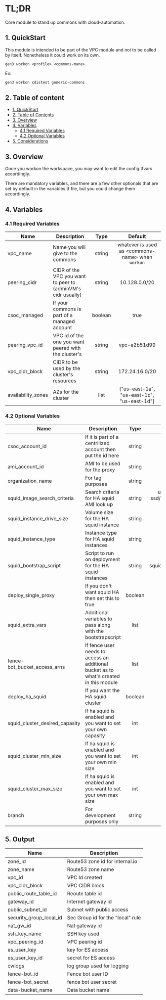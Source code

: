 # TL;DR

Core module to stand up commons with cloud-automation.


## 1. QuickStart

This module is intended to be part of the VPC module and not to be called by itself. Nonetheless it could work on its own.

```
gen3 workon <profile> <commons-mane>
```

Ex:

```bash
gen3 workon cdistest generic-commons
```


## 2. Table of content

- [1. QuickStart](#1-quickstart)
- [2. Table of Contents](#2-table-of-contents)
- [3. Overview](#3-overview)
- [4. Variables](#4-variables)
  - [4.1 Required Variables](#41-required-variables)
  - [4.2 Optional Variables](#42-optional-variables)
- [5. Considerations](#5-considerations)


## 3. Overview

Once you workon the workspace, you may want to edit the config.tfvars accordingly.

There are mandatory variables, and there are a few other optionals that are set by default in the variables.tf file, but you could change them accordingly.



## 4. Variables

### 4.1 Required Variables

| Name | Description | Type | Default |
|------|-------------|:----:|:-----:|
| vpc_name | Name you will give to the commons | string | whatever is used as \<commons-name\> when `workon` |
| peering_cidr | CIDR of the VPC you want to peer to (adminVM's cidr usually) | string | 10.128.0.0/20 |
| csoc_managed | If your commons is part of a managed account | boolean | true |
| peering_vpc_id | VPC id of the one you want peered with the cluster's | string | vpc-e2b51d99 |
| vpc_cidr_block | CIDR to be used by the cluster's resources | string | 172.24.16.0/20 | 
| availability_zones | AZs for the cluster | list | ["us-east-1a", "us-east-1c", "us-east-1d"] |


### 4.2 Optional Variables 

| Name | Description | Type | Default |
|------|-------------|:----:|:-----:|
| csoc_account_id | If it is part of a centrilized account then put the id here | string | 433568766270|
| ami_account_id | AMI to be used for the proxy | string | 707767160287 |
| organization_name | For tag purposes | string | Basic Service |
| squid_image_search_criteria | Search criteria for HA squid AMI look up | string | ubuntu/images/hvm-ssd/ubuntu-bionic-18.04-amd64-server- |
| squid_instance_drive_size | Volume size for the HA squid instance | string | 8GB |
| squid_instance_type | Instance type for HA squid instances | string | t3.medium | 
| squid_bootstrap_script | Script to run on deployment for the HA squid instances | string | squid_running_on_docker.sh |
| deploy_single_proxy | If you don't want squid HA then set this to true | boolean | true |
| squid_extra_vars | Additional variables to pass along with the bootstrapscript | list | [] |
| fence-bot_bucket_access_arns | If fence user needs to access an additional bucket as to what's created in this module | list | [] |
| deploy_ha_squid | If you want the HA squid cluster | boolean | false |
| squid_cluster_desired_capasity | If ha squid is enabled and you want to set your own capasity | int | 2 | 
| squid_cluster_min_size | If ha squid is enabled and you want to set your own min size | int | 1 |
| squid_cluster_max_size | If ha squid is enabled and you want to set your own max size | int | 3 | 
| branch | For development purposes only | string | master |



## 5. Output

| Name | Description |
|------|-------------|
| zone_id | Route53 zone id for internal.io |
| zone_name | Route53 zone name |
| vpc_id | VPC Id created |
| vpc_cidr_block | VPC CIDR block |
| public_route_table_id | Reoute table id | 
| gateway_id | Internet gateway id |
| public_subnet_id | Subnet with public access |
| security_group_local_id | Sec Group id for the "local" rule |
| nat_gw_id | Nat gateway id |
| ssh_key_name | SSH key used |
| vpc_peering_id | VPC peering id |
| es_user_key | key for ES access |
| es_user_key_id | secret for ES access |
| cwlogs | log group used for logging |
| fence-bot_id | Fence bot user ID |
| fence-bot_secret | fence bot user secret |
| data-bucket_name | Data bucket name |
